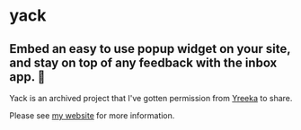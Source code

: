 # yack
## Embed an easy to use popup widget on your site, and stay on top of any feedback with the inbox app. 💬

Yack is an archived project that I've gotten permission from <a href="https://yreeka.com">Yreeka</a> to share.

Please see <a href="https://joduplessis.com/work/yack">my website</a> for more information.